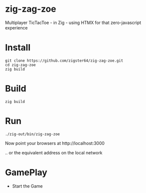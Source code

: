 # zig-zag-zoe
Multiplayer TicTacToe - in Zig - using HTMX for that zero-javascript experience

# Install

```
git clone https://github.com/zigster64/zig-zag-zoe.git
cd zig-zag-zoe
zig build
```

# Build

```
zig build
```

# Run

```
./zig-out/bin/zig-zag-zoe
```

Now point your browsers at http://localhost:3000

.. or the equivalent address on the local network

# GamePlay

- Start the Game

